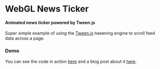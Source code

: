 WebGL News Ticker
========

#### Animated news ticker powered by Tween.js  ####

Super simple example of using the [Tween.js](https://github.com/sole/tween.js) tweening engine to scroll feed data across a page.

### Demo ###

You can see the code in action [here](http://elenawashington.com/projects/webglfeed/index.html) and a blog post about it [here](http://interndiaries.elenawashington.com/2012/05/29/webgl-news-ticker/).